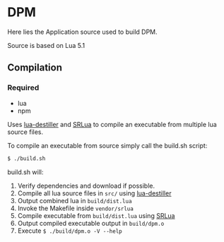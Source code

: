 # DPM

Here lies the Application source used to build DPM.

Source is based on Lua 5.1

## Compilation

### Required
* lua
* npm

Uses [lua-destiller](https://github.com/yi/node-lua-distiller) and [SRLua](https://github.com/LuaDist/srlua) to compile an executable from multiple lua source files.

 To compile an executable from source simply call the build.sh script:
```sh
$ ./build.sh
```
build.sh will:
1. Verify dependencies and download if possible.
1. Compile all lua source files in ```src/``` using [lua-destiller](https://github.com/yi/node-lua-distiller)
1. Output combined lua in ```build/dist.lua```
1. Invoke the Makefile inside ```vendor/srlua```
1. Compile executable from ```build/dist.lua``` using [SRLua](https://github.com/LuaDist/srlua)
1. Output compiled executable output in ```build/dpm.o```
1. Execute ```$ ./build/dpm.o -V --help```

